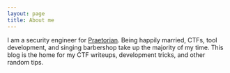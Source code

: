 ```yaml
---
layout: page
title: About me 
---
```


<p> 
I am a security engineer for <a href="http://www.praetorian.com/careers">Praetorian</a>. Being happily married, CTFs, tool development, and singing barbershop take up the majority of my time. This blog is the home for my CTF writeups, development tricks, and other random tips.
</p>

